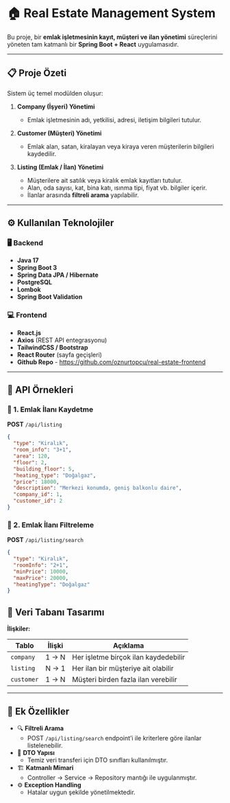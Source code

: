 # 🏠 Real Estate Management System

Bu proje, bir **emlak işletmesinin kayıt, müşteri ve ilan yönetimi** süreçlerini yöneten tam katmanlı bir **Spring Boot + React** uygulamasıdır.  

---

## 📋 Proje Özeti

Sistem üç temel modülden oluşur:

1. **Company (İşyeri) Yönetimi**
   - Emlak işletmesinin adı, yetkilisi, adresi, iletişim bilgileri tutulur.

2. **Customer (Müşteri) Yönetimi**
   - Emlak alan, satan, kiralayan veya kiraya veren müşterilerin bilgileri kaydedilir.

3. **Listing (Emlak / İlan) Yönetimi**
   - Müşterilere ait satılık veya kiralık emlak kayıtları tutulur.  
   - Alan, oda sayısı, kat, bina katı, ısınma tipi, fiyat vb. bilgiler içerir.
   - İlanlar arasında **filtreli arama** yapılabilir.

---

## ⚙️ Kullanılan Teknolojiler

### 🖥️ Backend
- **Java 17**
- **Spring Boot 3**
- **Spring Data JPA / Hibernate**
- **PostgreSQL**
- **Lombok**
- **Spring Boot Validation**

### 💻 Frontend
- **React.js**
- **Axios** (REST API entegrasyonu)
- **TailwindCSS / Bootstrap**
- **React Router** (sayfa geçişleri)
- **Github Repo** - https://github.com/oznurtopcu/real-estate-frontend

---

## 🚀 API Örnekleri

### 🔸 1. Emlak İlanı Kaydetme

**POST** `/api/listing`

```json
{
  "type": "Kiralık",
  "room_info": "3+1",
  "area": 120,
  "floor": 2,
  "building_floor": 5,
  "heating_type": "Doğalgaz",
  "price": 18000,
  "description": "Merkezi konumda, geniş balkonlu daire",
  "company_id": 1,
  "customer_id": 2
}

```

### 🔸 2. Emlak İlanı Filtreleme

**POST** `/api/listing/search`

```json
{
  "type": "Kiralık",
  "roomInfo": "2+1",
  "minPrice": 10000,
  "maxPrice": 20000,
  "heatingType": "Doğalgaz"
}

```

## 🧱 Veri Tabanı Tasarımı

**İlişkiler:**

| Tablo     | İlişki | Açıklama |
|-----------|--------|----------|
| `company` | 1 → N  | Her işletme birçok ilan kaydedebilir |
| `listing` | N → 1  | Her ilan bir müşteriye ait olabilir |
| `customer`| 1 → N  | Müşteri birden fazla ilan verebilir |

---

## 🧾 Ek Özellikler

- 🔍 **Filtreli Arama**  
  - POST `/api/listing/search` endpoint’i ile kriterlere göre ilanlar listelenebilir.
- 🧱 **DTO Yapısı**  
  - Temiz veri transferi için DTO sınıfları kullanılmıştır.
- 🏗️ **Katmanlı Mimari**  
  - Controller → Service → Repository mantığı ile uygulanmıştır.
- ⚙️ **Exception Handling**  
  - Hatalar uygun şekilde yönetilmektedir.
